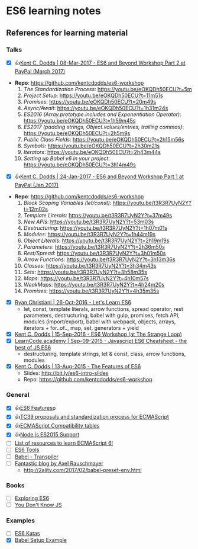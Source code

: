 # ES6 learning notes

## References for learning material

### Talks

- [x] 👍[Kent C. Dodds | 08-Mar-2017 - ES6 and Beyond Workshop Part 2 at PayPal (March 2017)](https://www.youtube.com/watch?v=eOKQDh50ECU)
- **Repo**: <https://github.com/kentcdodds/es6-workshop>
  1. *The Standardization Process*: <https://youtu.be/eOKQDh50ECU?t=5m>
  2. *Project Setup*: <https://youtu.be/eOKQDh50ECU?t=11m51s>
  3. *Promises*: <https://youtu.be/eOKQDh50ECU?t=20m49s>
  4. *Async/Await*: <https://youtu.be/eOKQDh50ECU?t=1h31m24s>
  5. *ES2016 (Array.prototype.includes and Exponentiation Operator)*: <https://youtu.be/eOKQDh50ECU?t=1h59m45s>
  6. *ES2017 (padding strings, Object.values/entries, trailing commas)*: <https://youtu.be/eOKQDh50ECU?t=2h5m9s>
  7. *Public Class Fields*: <https://youtu.be/eOKQDh50ECU?t=2h15m56s>
  8. *Symbols*: <https://youtu.be/eOKQDh50ECU?t=2h30m21s>
  9. *Iterators*: <https://youtu.be/eOKQDh50ECU?t=2h43m44s>
  10. *Setting up Babel v6 in your project*: <https://youtu.be/eOKQDh50ECU?t=3h14m49s>
- [x] 👍[Kent C. Dodds | 24-Jan-2017 - ES6 and Beyond Workshop Part 1 at PayPal (Jan 2017)](https://www.youtube.com/watch?v=t3R3R7UyN2Y)
- **Repo**: <https://github.com/kentcdodds/es6-workshop>
  1. *Block Scoping Variables (let/const)*: <https://youtu.be/t3R3R7UyN2Y?t=12m02s>
  2. *Template Literals*: <https://youtu.be/t3R3R7UyN2Y?t=37m49s>
  3. *New APIs*: <https://youtu.be/t3R3R7UyN2Y?t=53m03s>
  4. *Destructuring*: <https://youtu.be/t3R3R7UyN2Y?t=1h07m01s>
  5. *Modules*: <https://youtu.be/t3R3R7UyN2Y?t=1h44m19s>
  6. *Object Literals*: <https://youtu.be/t3R3R7UyN2Y?t=2h19m19s>
  7. *Parameters*: <https://youtu.be/t3R3R7UyN2Y?t=2h36m50s>
  8. *Rest/Spread*: <https://youtu.be/t3R3R7UyN2Y?t=3h01m50s>
  9. *Arrow Functions*: <https://youtu.be/t3R3R7UyN2Y?t=3h13m36s>
  10. *Classes*: <https://youtu.be/t3R3R7UyN2Y?t=3h34m43s>
  11. *Sets*: <https://youtu.be/t3R3R7UyN2Y?t=3h58m35s>
  12. *Maps*: <https://youtu.be/t3R3R7UyN2Y?t=4h10m57s>
  13. *WeakMaps*: <https://youtu.be/t3R3R7UyN2Y?t=4h24m20s>
  14. *Promises*: <https://youtu.be/t3R3R7UyN2Y?t=4h35m35s>
- [x] [Ryan Christiani | 26-Oct-2016 - Let's Learn ES6](https://www.youtube.com/playlist?list=PL57atfCFqj2h5fpdZD-doGEIs0NZxeJTX)
  - let, const, template literals, arrow functions, spread operator, rest parameters, destructuring, babel with gulp, promises, fetch API, modules (import/export), babel with webpack, objects, arrays, iterators + for..of.., map, set, generators + yield
- [x] [Kent C. Dodds | 15-Sep-2016 - ES6 Workshop (at The Strange Loop)](https://www.youtube.com/watch?v=dnF-wrw0Q_w)
- [x] [LearnCode.academy | Sep-09-2015 - Javascript ES6 Cheatsheet - the best of JS ES6](https://www.youtube.com/playlist?list=PLoYCgNOIyGACDQLaThEEKBAlgs4OIUGif)
  - destructuring, template strings, let & const, class, arrow functions, modules
- [x] [Kent C. Dodds | 13-Aug-2015 - The Features of ES6](https://www.youtube.com/watch?v=aeY6ctvsurs)
  - Slides: <http://bit.ly/es6-intro-slides>
  - Repo: <https://github.com/kentcdodds/es6-workshop>

### General
- [x] 👍[ES6 Features](https://github.com/lukehoban/es6features)p
- [x] 👍[TC39 proposals and standardization process for ECMAScript](https://github.com/tc39/proposals)
- [x] 👍[ECMAScript Compatibility tables](http://kangax.github.io/compat-table/es6/)
- [x] 👍[Node.js ES2015 Support](http://node.green)
- [ ] [List of resources to learn ECMAScript 6!](https://github.com/ericdouglas/ES6-Learning)
- [ ] [ES6 Tools](https://github.com/addyosmani/es6-tools)
- [ ] [Babel - Transpiler](https://babeljs.io/)
- [ ] [Fantastic blog by Axel Rauschmayer](http://www.2ality.com)
  - <http://2ality.com/2017/02/babel-preset-env.html>

### Books
- [ ] [Exploring ES6](http://exploringjs.com/es6.html)
- [ ] [You Don't Know JS](https://github.com/getify/You-Dont-Know-JS)

### Examples
- [ ] [ES6 Katas](http://es6katas.org/)
- [x] [Babel Setup Example](https://github.com/kentcdodds/babel-setup-example)
